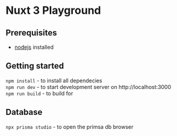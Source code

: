 # Nuxt 3 Playground

## Prerequisites

- [nodejs](https://nodejs.org/en/) installed 

## Getting started

`npm install` - to install all dependecies  
`npm run dev` - to start development server on http://localhost:3000  
`npm run build` - to build for 


## Database

`npx prisma studio` - to open the primsa db browser